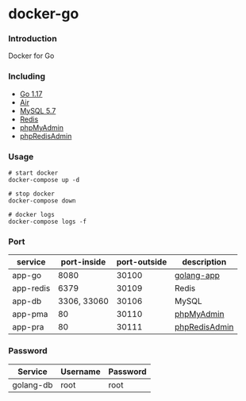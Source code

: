 # docker-go

### Introduction
Docker for Go

### Including
 - [Go 1.17](https://hub.docker.com/_/golang)
 - [Air](https://github.com/cosmtrek/air)
 - [MySQL 5.7](https://hub.docker.com/_/mysql)
 - [Redis](https://hub.docker.com/_/redis)
 - [phpMyAdmin](https://hub.docker.com/r/phpmyadmin/phpmyadmin)
 - [phpRedisAdmin](https://hub.docker.com/r/erikdubbelboer/phpredisadmin)

### Usage

```shell
# start docker
docker-compose up -d

# stop docker
docker-compose down

# docker logs
docker-compose logs -f
```

### Port
| service  | port-inside | port-outside  | description |
|---|---|---|---|
| app-go  | 8080 | 30100 | [golang-app](http://localhost:30100) |
| app-redis | 6379 | 30109 | Redis |
| app-db | 3306, 33060 | 30106 | MySQL |
| app-pma | 80 | 30110 | [phpMyAdmin](http://localhost:30110) |
| app-pra | 80 | 30111 | [phpRedisAdmin](http://localhost:30111) |

### Password
| Service  | Username | Password  |
|---|---|---|
| golang-db | root | root |

